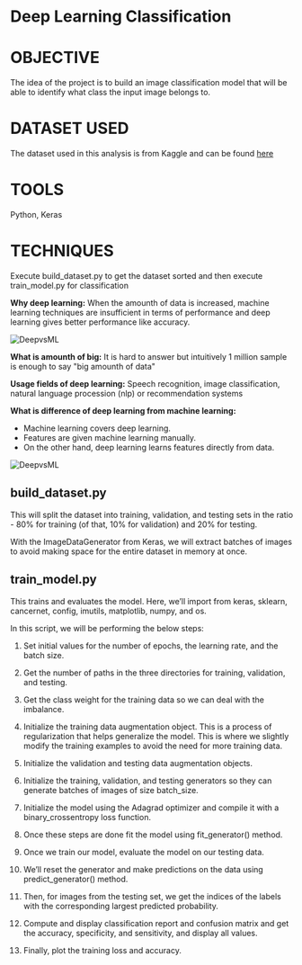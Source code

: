 # Deep Learning Classification

# OBJECTIVE
The idea of the project is to build an image classification model that will be able to identify what class the input image belongs to.

# DATASET USED
The dataset used in this analysis is from Kaggle and can be found [here](https://www.kaggle.com/paultimothymooney/breast-histopathology-images/)

# TOOLS

Python, Keras  

# TECHNIQUES

Execute build_dataset.py to get the dataset sorted and then execute train_model.py for classification

**Why deep learning:** When the amounth of data is increased, machine learning techniques are insufficient in terms of performance and deep learning gives better performance like accuracy.

![DeepvsML](https://github.com/Ansu-John/Deep-Learning-Classification/blob/main/resources/DeepvsML.png)

**What is amounth of big:** It is hard to answer but intuitively 1 million sample is enough to say "big amounth of data"

**Usage fields of deep learning:** Speech recognition, image classification, natural language procession (nlp) or recommendation systems

**What is difference of deep learning from machine learning:**
+ Machine learning covers deep learning.
+ Features are given machine learning manually.
+ On the other hand, deep learning learns features directly from data.

![DeepvsML](https://github.com/Ansu-John/Deep-Learning-Classification/blob/main/resources/DeepvsML1.png)

## build_dataset.py

This will split the dataset into training, validation, and testing sets in the ratio - 80% for training (of that, 10% for validation) and 20% for testing. 

With the ImageDataGenerator from Keras, we will extract batches of images to avoid making space for the entire dataset in memory at once.

## train_model.py

This trains and evaluates the model. Here, we’ll import from keras, sklearn, cancernet, config, imutils, matplotlib, numpy, and os.

In this script, we will be performing the below steps: 

1. Set initial values for the number of epochs, the learning rate, and the batch size. 

2. Get the number of paths in the three directories for training, validation, and testing. 

3. Get the class weight for the training data so we can deal with the imbalance.

4. Initialize the training data augmentation object. This is a process of regularization that helps generalize the model. This is where we slightly modify the training examples to avoid the need for more training data. 

5. Initialize the validation and testing data augmentation objects.

6. Initialize the training, validation, and testing generators so they can generate batches of images of size batch_size. 

7. Initialize the model using the Adagrad optimizer and compile it with a binary_crossentropy loss function. 

8. Once these steps are done fit the model using fit_generator() method.

9. Once we train our model, evaluate the model on our testing data. 

10. We’ll reset the generator and make predictions on the data using predict_generator() method. 

11. Then, for images from the testing set, we get the indices of the labels with the corresponding largest predicted probability. 

12. Compute and display classification report and confusion matrix and get the accuracy, specificity, and sensitivity, and display all values. 

13. Finally, plot the training loss and accuracy.

